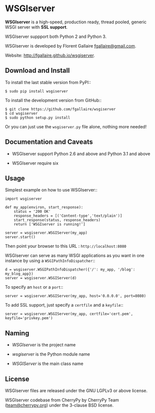 WSGIserver
==========

**WSGIserver** is a high-speed, production ready, thread pooled, generic WSGI server with **SSL support**.

WSGIserver suppport both Python 2 and Python 3.

WSGIserver is developed by Florent Gallaire fgallaire@gmail.com.

Website: http://fgallaire.github.io/wsgiserver.

Download and Install
--------------------

To install the last stable version from PyPI::

    $ sudo pip install wsgiserver

To install the development version from GitHub::

    $ git clone https://github.com/fgallaire/wsgiserver
    $ cd wsgiserver
    $ sudo python setup.py install

Or you can just use the ``wsgiserver.py`` file alone, nothing more needed!

Documentation and Caveats
-------------------------

-  WSGIserver support Python 2.6 and above and Python 3.1 and above

-  WSGIserver require six

Usage
-----

Simplest example on how to use WSGIserver::

    import wsgiserver

    def my_app(environ, start_response):
        status = '200 OK'
        response_headers = [('Content-type','text/plain')]
        start_response(status, response_headers)
        return ['WSGIserver is running!']

    server = wsgiserver.WSGIServer(my_app)
    server.start()

Then point your browser to this URL : ``http://localhost:8080``

WSGIserver can serve as many WSGI applications as you want in one
instance by using a ``WSGIPathInfoDispatcher``::

    d = wsgiserver.WSGIPathInfoDispatcher({'/': my_app, '/blog': my_blog_app})
    server = wsgiserver.WSGIServer(d)

To specify an ``host`` or a ``port``::

    server = wsgiserver.WSGIServer(my_app, host='0.0.0.0', port=8080)

To add SSL support, just specify a ``certfile`` and a ``keyfile``::

    server = wsgiserver.WSGIServer(my_app, certfile='cert.pem', keyfile='privkey.pem')

Naming
------

-  *WSGIserver* is the project name

-  *wsgiserver* is the Python module name

-  *WSGIServer* is the main class name

License
-------

WSGIserver files are released under the GNU LGPLv3 or above license.

WSGIserver codebase from CherryPy by CherryPy Team (team@cherrypy.org) under the 3-clause BSD license.
